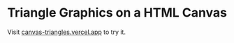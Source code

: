 # Triangle Graphics on a HTML Canvas

Visit [canvas-triangles.vercel.app](https://canvas-triangles.vercel.app) to try it.
